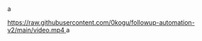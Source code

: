 a

[https://raw.githubusercontent.com/0kogu/followup-automation-v2/main/video.mp4
](https://github.com/0kogu/followup-automation-v2/blob/main/video.mp4)
a
